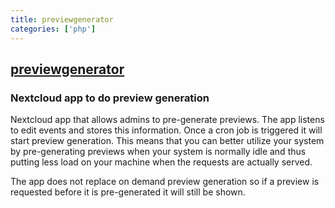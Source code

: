 ```yaml
---
title: previewgenerator
categories: ['php']
---
```

## [previewgenerator](https://github.com/nextcloud/previewgenerator)

### Nextcloud app to do preview generation


Nextcloud app that allows admins to pre-generate previews. The app listens to 
edit events and stores this information. Once a cron job is triggered it will
start preview generation. This means that you can better utilize your
system by pre-generating previews when your system is normally idle and thus 
putting less load on your machine when the requests are actually served.

The app does not replace on demand preview generation so if a preview is 
requested before it is pre-generated it will still be shown.
